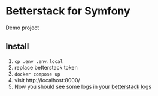 # Betterstack for Symfony

Demo project

## Install

1. `cp .env .env.local`
2. replace betterstack token
3. `docker compose up`
4. visit http://localhost:8000/
5. Now you should see some logs in your [betterstack logs](https://betterstack.com/logs)

